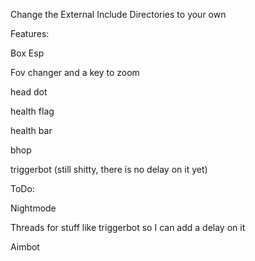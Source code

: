 Change the External Include Directories to your own


Features:

Box Esp

Fov changer and a key to zoom

head dot

health flag

health bar

bhop

triggerbot (still shitty, there is no delay on it yet)


ToDo:

Nightmode

Threads for stuff like triggerbot so I can add a delay on it

Aimbot
